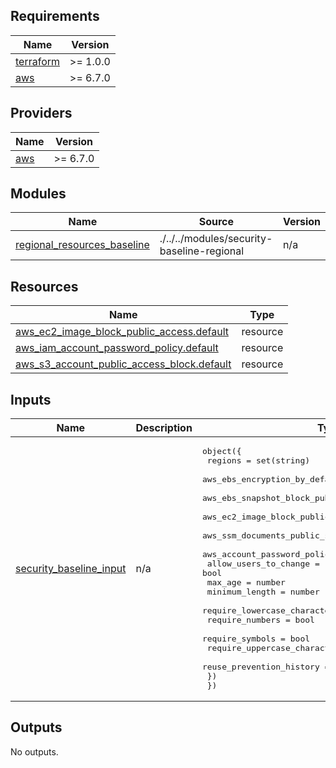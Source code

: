 <!-- BEGIN_TF_DOCS -->
## Requirements

| Name | Version |
|------|---------|
| <a name="requirement_terraform"></a> [terraform](#requirement\_terraform) | >= 1.0.0 |
| <a name="requirement_aws"></a> [aws](#requirement\_aws) | >= 6.7.0 |

## Providers

| Name | Version |
|------|---------|
| <a name="provider_aws"></a> [aws](#provider\_aws) | >= 6.7.0 |

## Modules

| Name | Source | Version |
|------|--------|---------|
| <a name="module_regional_resources_baseline"></a> [regional\_resources\_baseline](#module\_regional\_resources\_baseline) | ./../../modules/security-baseline-regional | n/a |

## Resources

| Name | Type |
|------|------|
| [aws_ec2_image_block_public_access.default](https://registry.terraform.io/providers/hashicorp/aws/latest/docs/resources/ec2_image_block_public_access) | resource |
| [aws_iam_account_password_policy.default](https://registry.terraform.io/providers/hashicorp/aws/latest/docs/resources/iam_account_password_policy) | resource |
| [aws_s3_account_public_access_block.default](https://registry.terraform.io/providers/hashicorp/aws/latest/docs/resources/s3_account_public_access_block) | resource |

## Inputs

| Name | Description | Type | Default | Required |
|------|-------------|------|---------|:--------:|
| <a name="input_security_baseline_input"></a> [security\_baseline\_input](#input\_security\_baseline\_input) | n/a | <pre>object({<br/>    regions                                     = set(string)<br/>    aws_ebs_encryption_by_default               = bool<br/>    aws_ebs_snapshot_block_public_access_state  = string<br/>    aws_ec2_image_block_public_access_state     = string<br/>    aws_ssm_documents_public_sharing_permission = string<br/>    aws_account_password_policy = object({<br/>      allow_users_to_change        = bool<br/>      max_age                      = number<br/>      minimum_length               = number<br/>      require_lowercase_characters = bool<br/>      require_numbers              = bool<br/>      require_symbols              = bool<br/>      require_uppercase_characters = bool<br/>      reuse_prevention_history     = number<br/>    })<br/>  })</pre> | n/a | yes |

## Outputs

No outputs.
<!-- END_TF_DOCS -->